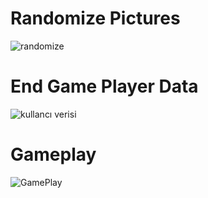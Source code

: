# Randomize Pictures
![randomize](https://github.com/muhammeteminsen/MemoryGame/assets/116170392/5389c9b4-13cf-4f3a-9b7a-e75ccd575926)
# End Game Player Data
![kullancı verisi](https://github.com/muhammeteminsen/MemoryGame/assets/116170392/aec549e0-3383-4df1-a0c3-868cf900841a)
# Gameplay
![GamePlay](https://github.com/muhammeteminsen/MemoryGame/assets/116170392/186bb0af-9e8c-46cb-beb4-8fe745d03ded)
